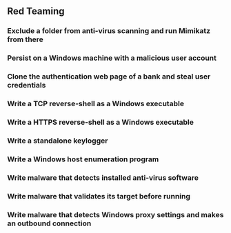 ## Red Teaming


### Exclude a folder from anti-virus scanning and run Mimikatz from there	


### Persist on a Windows machine with a malicious user account	


### Clone the authentication web page of a bank and steal user credentials	


### Write a TCP reverse-shell as a Windows executable	


### Write a HTTPS reverse-shell as a Windows executable 


### Write a standalone keylogger


### Write a Windows host enumeration program


### Write malware that detects installed anti-virus software 


### Write malware that validates its target before running


### Write malware that detects Windows proxy settings and makes an outbound connection
